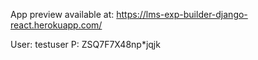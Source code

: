 App preview available at: https://lms-exp-builder-django-react.herokuapp.com/

User: testuser
P: ZSQ7F7X48np*jqjk
